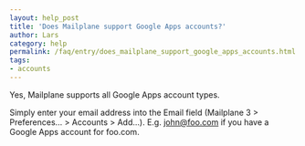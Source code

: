 ```yaml
---
layout: help_post
title: 'Does Mailplane support Google Apps accounts?'
author: Lars
category: help
permalink: /faq/entry/does_mailplane_support_google_apps_accounts.html
tags:
- accounts
---
```


Yes, Mailplane supports all Google Apps account types.

Simply enter your email address into the Email field (Mailplane 3 > Preferences... > Accounts > Add...). E.g. john@foo.com if you have a Google Apps account for foo.com.